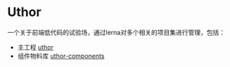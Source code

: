 # Uthor
一个关于前端低代码的试验场，通过lerna对多个相关的项目集进行管理，包括：
* 主工程 [uthor](./packages/uthor/README.md)
* 组件物料库 [uthor-components](./packages/uthor-components/README.md)

